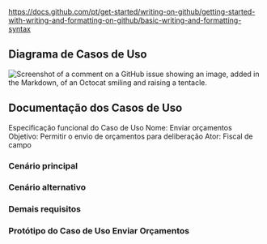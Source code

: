 https://docs.github.com/pt/get-started/writing-on-github/getting-started-with-writing-and-formatting-on-github/basic-writing-and-formatting-syntax

## Diagrama de Casos de Uso
![Screenshot of a comment on a GitHub issue showing an image, added in the Markdown, of an Octocat smiling and raising a tentacle.](https://github.com/henrymatheus/gestao_equipes/edit/main/docs/Diagrama_de_Casos_de_Uso.jpg)


## Documentação dos Casos de Uso

Especificação funcional do Caso de Uso
Nome: Enviar orçamentos
Objetivo: Permitir o envio de orçamentos para deliberação
Ator: Fiscal de campo

### Cenário principal


### Cenário alternativo


### Demais requisitos



### Protótipo do Caso de Uso Enviar Orçamentos




